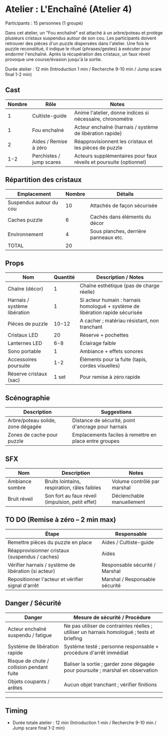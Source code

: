 # Atelier : L'Enchaîné (Atelier 4)

Participants : 15 personnes (1 groupe)

Dans cet atelier, un "Fou enchaîné" est attaché à un arbre/poteau et protège plusieurs cristaux suspendus autour de son cou. Les participants doivent retrouver des pièces d'un puzzle dispersées dans l'atelier. Une fois le puzzle reconstitué, il indique le rituel (phrases/gestes) à exécuter pour endormir l'enchaîné. Après la récupération des cristaux, un faux réveil provoque une course/évasion jusqu'à la sortie.

Durée atelier : 12 min (Introduction 1 min / Recherche 9-10 min / Jump scare final 1-2 min)

## Cast

| Nombre | Rôle                     | Notes                                                              |
| ------ | ------------------------ | ------------------------------------------------------------------ |
| 1      | Cultiste-guide           | Anime l'atelier, donne indices si nécessaire, chronomètre          |
| 1      | Fou enchaîné             | Acteur enchaîné (harnais / système de libération rapide)           |
| 2      | Aides / Remise à zéro    | Réapprovisionnent les cristaux et les pièces de puzzle             |
| 1-2    | Perchistes / jump scares | Acteurs supplémentaires pour faux réveils et poursuite (optionnel) |

## Répartition des cristaux

| Emplacement             | Nombre | Détails                               |
| ----------------------- | ------ | ------------------------------------- |
| Suspendus autour du cou | 10     | Attachés de façon sécurisée           |
| Caches puzzle           | 6      | Cachés dans éléments du décor         |
| Environnement           | 4      | Sous planches, derrière panneaux etc. |
| TOTAL                   | 20     |                                       |

## Props

| Nom                          | Quantité | Description / Notes                                                           |
| ---------------------------- | -------- | ----------------------------------------------------------------------------- |
| Chaîne (décor)               | 1        | Chaîne esthétique (pas de charge réelle)                                      |
| Harnais / système libération | 1        | Si acteur humain : harnais homologué + système de libération rapide sécurisée |
| Pièces de puzzle             | 10-12    | A cacher ; matériau résistant, non tranchant                                  |
| Cristaux LED                 | 20       | Réserve + pochettes                                                           |
| Lanternes LED                | 6-8      | Éclairage faible                                                              |
| Sono portable                | 1        | Ambiance + effets sonores                                                     |
| Accessoires poursuite        | 1-2      | Éléments pour la fuite (tapis, cordes visuelles)                              |
| Réserve cristaux (sac)       | 1 set    | Pour remise à zéro rapide                                                     |

## Scénographie

| Description                       | Suggestions                                            |
| --------------------------------- | ------------------------------------------------------ |
| Arbre/poteau solide, zone dégagée | Distance de sécurité, point d'ancrage pour harnais     |
| Zones de cache pour puzzle        | Emplacements faciles à remettre en place entre groupes |

## SFX

| Nom             | Description                                      | Notes                       |
| --------------- | ------------------------------------------------ | --------------------------- |
| Ambiance sombre | Bruits lointains, respiration, râles faibles     | Volume contrôlé par marshal |
| Bruit réveil    | Son fort au faux réveil (impulsion, petit effet) | Déclenchable manuellement   |

## TO DO (Remise à zéro – 2 min max)

| Étape                                                | Responsable                    |
| ---------------------------------------------------- | ------------------------------ |
| Remettre pièces du puzzle en place                   | Aides / Cultiste-guide         |
| Réapprovisionner cristaux (suspendus / caches)       | Aides                          |
| Vérifier harnais / système de libération (si acteur) | Responsable sécurité / Marshal |
| Repositionner l'acteur et vérifier signal d'arrêt    | Marshal / Responsable sécurité |

## Danger / Sécurité

| Danger                                    | Mesure de sécurité / Procédure                                                             |
| ----------------------------------------- | ------------------------------------------------------------------------------------------ |
| Acteur enchaîné suspendu / fatigue        | Ne pas utiliser de contraintes réelles ; utiliser un harnais homologué ; tests et briefing |
| Système de libération rapide              | Système testé ; personne responsable + procédure d'arrêt immédiat                          |
| Risque de chute / collision pendant fuite | Baliser la sortie ; garder zone dégagée pour poursuite ; marshal en observation            |
| Objets coupants / arêtes                  | Aucun objet tranchant ; vérifier finitions                                                 |

---

## Timing

- Durée totale atelier : 12 min (Introduction 1 min / Recherche 9-10 min / Jump scare final 1-2 min)
